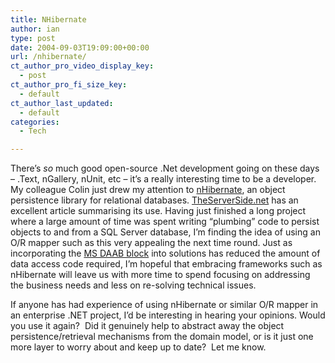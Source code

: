 ```yaml
---
title: NHibernate
author: ian
type: post
date: 2004-09-03T19:09:00+00:00
url: /nhibernate/
ct_author_pro_video_display_key:
  - post
ct_author_pro_fi_size_key:
  - default
ct_author_last_updated:
  - default
categories:
  - Tech

---
```

There&#8217;s _so_ much good open-source .Net development going on these days &#8211; .Text, nGallery, nUnit, etc&nbsp;&#8211; it&#8217;s a really interesting time to be a developer. My colleague Colin just drew my attention to [nHibernate][1], an object persistence library for relational databases. [TheServerSide.net][2] has an excellent article summarising its use. Having just finished a long project where a large amount of time was spent writing &#8220;plumbing&#8221; code to persist objects to and from a SQL Server database, I&#8217;m finding the idea of using an O/R mapper such as this very appealing the next time round. Just as incorporating the [MS DAAB block][3] into solutions has reduced the amount of data access code required, I&#8217;m hopeful that embracing frameworks such as nHibernate will leave us with more time to spend focusing on addressing the business needs and less on re-solving technical issues.

If anyone has had experience of using nHibernate or similar O/R mapper in an enterprise .NET project, I&#8217;d be interesting in hearing your opinions. Would you use it again?&nbsp; Did it genuinely help to abstract away the object persistence/retrieval mechanisms from the domain model, or is it just one more layer to worry about and keep up to date?&nbsp; Let me know.

 [1]: http://sourceforge.net/projects/nhibernate
 [2]: http://www.theserverside.net/articles/showarticle.tss?id=NHibernate
 [3]: http://msdn.microsoft.com/library/default.asp?url=/library/en-us/dnbda/html/daab-rm.asp